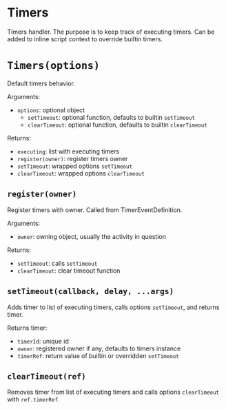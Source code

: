 # Timers

Timers handler. The purpose is to keep track of executing timers. Can be added to inline script context to override builtin timers.

# `Timers(options)`

Default timers behavior.

Arguments:

- `options`: optional object
  - `setTimeout`: optional function, defaults to builtin `setTimeout`
  - `clearTimeout`: optional function, defaults to builtin `clearTimeout`

Returns:

- `executing`: list with executing timers
- `register(owner)`: register timers owner
- `setTimeout`: wrapped options `setTimeout`
- `clearTimeout`: wrapped options `clearTimeout`

## `register(owner)`

Register timers with owner. Called from TimerEventDefinition.

Arguments:

- `owner`: owning object, usually the activity in question

Returns:

- `setTimeout`: calls `setTimeout`
- `clearTimeout`: clear timeout function

## `setTimeout(callback, delay, ...args)`

Adds timer to list of executing timers, calls options `setTimeout`, and returns timer.

Returns timer:

- `timerId`: unique id
- `owner`: registered owner if any, defaults to timers instance
- `timerRef`: return value of builtin or overridden `setTimeout`

## `clearTimeout(ref)`

Removes timer from list of executing timers and calls options `clearTimeout` with `ref.timerRef`.
